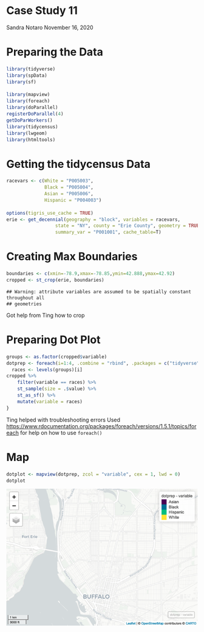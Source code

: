 Case Study 11
================
Sandra Notaro
November 16, 2020

# Preparing the Data

``` r
library(tidyverse)
library(spData)
library(sf)

library(mapview)
library(foreach)
library(doParallel)
registerDoParallel(4)
getDoParWorkers()
library(tidycensus)
library(lwgeom)
library(htmltools)
```

# Getting the tidycensus Data

``` r
racevars <- c(White = "P005003", 
              Black = "P005004", 
              Asian = "P005006", 
              Hispanic = "P004003")

options(tigris_use_cache = TRUE)
erie <- get_decennial(geography = "block", variables = racevars, 
                  state = "NY", county = "Erie County", geometry = TRUE,
                  summary_var = "P001001", cache_table=T) 
```

# Creating Max Boundaries

``` r
boundaries <- c(xmin=-78.9,xmax=-78.85,ymin=42.888,ymax=42.92)
cropped <- st_crop(erie, boundaries)
```

    ## Warning: attribute variables are assumed to be spatially constant throughout all
    ## geometries

Got help from Ting how to crop

# Preparing Dot Plot

``` r
groups <- as.factor(cropped$variable)
dotprep <- foreach(i=1:4, .combine = "rbind", .packages = c("tidyverse", "sf")) %dopar% {
  races <- levels(groups)[i]
cropped %>%
    filter(variable == races) %>%
    st_sample(size = .$value) %>%
    st_as_sf() %>%
    mutate(variable = races)
}
```

Ting helped with troubleshooting errors Used
<https://www.rdocumentation.org/packages/foreach/versions/1.5.1/topics/foreach>
for help on how to use `foreach()`

# Map

``` r
dotplot <- mapview(dotprep, zcol = "variable", cex = 1, lwd = 0)
dotplot
```

![](case_study_11_files/figure-gfm/dotplot-1.png)<!-- -->
